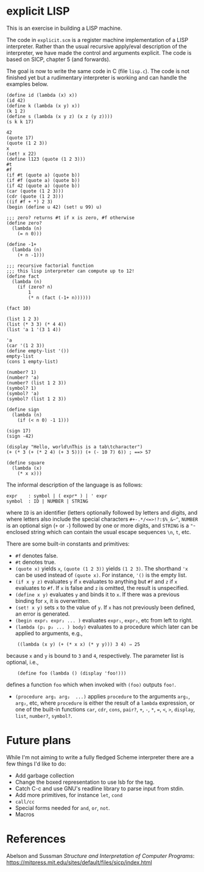 # explicit LISP

This is an exercise in building a LISP machine.

The code in `explicit.scm` is a register machine implementation
of a LISP interpreter. Rather than the usual recursive apply/eval
description of the interpreter, we have made the control and
arguments explicit.  The code is based on SICP, chapter 5 (and forwards).

The goal is now to write the same code in C (file `lisp.c`).
The code is not finished yet but a rudimentary interpreter is working
and can handle the examples below.

```
(define id (lambda (x) x))
(id 42)
(define k (lambda (x y) x))
(k 1 2)
(define s (lambda (x y z) (x z (y z))))
(s k k 17)

42
(quote 17)
(quote (1 2 3))
x
(set! x 22)
(define l123 (quote (1 2 3)))
#t
#f
(if #t (quote a) (quote b))
(if #f (quote a) (quote b))
(if 42 (quote a) (quote b))
(car (quote (1 2 3)))
(cdr (quote (1 2 3)))
((if #f + *) 2 3)
(begin (define u 42) (set! u 99) u)

;;; zero? returns #t if x is zero, #f otherwise
(define zero?
  (lambda (n)
    (= n 0)))

(define -1+
  (lambda (n)
    (+ n -1)))

;;; recursive factorial function
;;; this lisp interpreter can compute up to 12!
(define fact
  (lambda (n)
    (if (zero? n)
        1
        (* n (fact (-1+ n))))))

(fact 10)

(list 1 2 3)
(list (* 3 3) (* 4 4))
(list 'a 1 '(3 1 4))

'a
(car '(1 2 3))
(define empty-list '())
empty-list
(cons 1 empty-list)

(number? 1)
(number? 'a)
(number? (list 1 2 3))
(symbol? 1)
(symbol? 'a)
(symbol? (list 1 2 3))

(define sign
  (lambda (n)
    (if (< n 0) -1 1)))

(sign 17)
(sign -42)

(display "Hello, world\nThis is a tab\tcharacter")
(+ (* 3 (+ (* 2 4) (+ 3 5))) (+ (- 10 7) 6)) ; ==> 57

(define square
  (lambda (x)
    (* x x)))
```

The informal description of the language is as follows:
```
expr    : symbol | ( expr* ) | ' expr
symbol  : ID | NUMBER | STRING
```

where `ID` is an identifier (letters optionally followed by letters and digits, and
where letters also include the special characters `#+-.*/<=>!?:$%_&~^`,
`NUMBER` is an optional sign (`+` or `-`) followed by one or more digits,
and `STRING` is a `"`-enclosed string which can contain the usual escape
sequences `\n`, `t`, etc.

There are some built-in constants and primitives:

- `#f` denotes false.
- `#t` denotes true.
- `(quote x)` yields `x`, `(quote (1 2 3))` yields `(1 2 3)`.
The shorthand `'x` can be used instead of `(quote x)`.  For instance, `'()` is the empty list.  
- `(if x y z)` evaluates `y` if `x` evaluates to anything but `#f` and `z` if `x`
evaluates to `#f`.  If `x` is false and `z` is omitted, the result is unspecified.
- `(define x y)` evaluates `y` and binds it to `x`.  If there was a previous binding for `x`, 
it is overwritten.
- `(set! x y)` sets `x` to the value of `y`.  If `x` has not previously been defined, an error
is generated.
- `(begin expr₁ expr₂ ... )` evaluates `expr₁`, `expr₂`, etc from left to right.
- `(lambda (p₁ p₂ ... ) body)` evaluates to a procedure which later can be applied to arguments, e.g.,

```
    ((lambda (x y) (+ (* x x) (* y y))) 3 4) ⇒ 25
```

because `x` and `y` is bound to `3` and `4`, respectively.
The parameter list is optional, i.e.,

```
    (define foo (lambda () (display 'foo!)))
```

defines a function `foo` which when invoked with `(foo)` outputs `foo!`.
- `(procedure arg₁ arg₂  ...)` applies `procedure` to the arguments `arg₁`, `arg₂`, etc,
where `procedure` is either the result of a `lambda` expression, or one of the built-in
functions `car`, `cdr`, `cons`, `pair?`, `+`, `-`, `*`, `=`, `<`, `>`, `display`, `list`,
`number?`, `symbol?`.

# Future plans

While I'm not aiming to write a fully fledged Scheme interpreter there
are a few things I'd like to do:

- Add garbage collection
- Change the boxed representation to use lsb for the tag.
- Catch C-c and use GNU's readline library to parse input from stdin.
- Add more primitives, for instance `let`, `cond`
- `call/cc`
- Special forms needed for `and`, `or`, `not`.
- Macros

# References

Abelson and Sussman *Structure and Interpretation of Computer Programs*:
<br>
https://mitpress.mit.edu/sites/default/files/sicp/index.html

